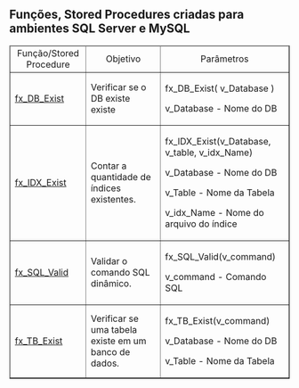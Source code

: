 <!DOCTYPE html>
<html>

## Funções, Stored Procedures criadas para ambientes SQL Server e MySQL
<table border="1" style="width:100%">
    <thead>
        <tr>
            <td align="center">Função/Stored Procedure</td>
            <td align="center">Objetivo</td>
            <td align="center">Parâmetros</td>
        </tr>
    </thead>
    <!-- -->
    <body>
        <tr>
            <td align="left">
                <a href="https://github.com/RogerioTonini/MySQL/blob/main/sys/Functions/fx_DB_Exist.sql">fx_DB_Exist </a> 
            </td>
            <td align="left"> Verificar se o DB existe existe </td>
            <td align="left">
                <p>fx_DB_Exist( v_Database )</p> 
                <p>v_Database - Nome do DB</p>
            </td>
        </tr>
        <!-- -->
        <tr>
        <td align="left">
            <a href="https://github.com/RogerioTonini/MySQL/blob/main/sys/Functions/fx_IDX_Exist.sql">fx_IDX_Exist </a>
        </td>
            <td align="left"> Contar a quantidade de índices existentes. </td>
            <td align="left">
                <p>fx_IDX_Exist(v_Database, v_table, v_idx_Name)</p>
                <p>v_Database - Nome do DB</p>
                <p>v_Table    - Nome da Tabela</p>
                <p>v_idx_Name - Nome do arquivo do índice</p>
            </td>
        </tr>
        <!-- -->
        <tr>
            <td>
                <a href="https://github.com/RogerioTonini/MySQL/blob/main/sys/Functions/fx_SQL_Valid.sql">fx_SQL_Valid </a>
            </td>
            <td align="left"> Validar o comando SQL dinâmico. </td>
            <td align="left">
                <p>fx_SQL_Valid(v_command)</p> 
                <p>v_command - Comando SQL</p>
            </td>
        </tr>
        <tr>
            <td>
                <a href="https://github.com/RogerioTonini/MySQL/blob/main/sys/Functions/fx_TB_Exist.sql">fx_TB_Exist </a>
            </td>
            <td align="left">Verificar se uma tabela existe em um banco de dados. </td>
            <td align="left">
                <p>fx_TB_Exist(v_command)</p> 
                <p>v_Database - Nome do DB</p>
                <p>v_Table    - Nome da Tabela</p>
            </td>
        </tr>
    </body>
</table>
</html>